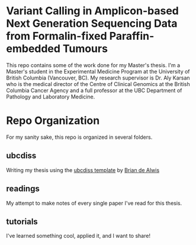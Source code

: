 # Variant Calling in Amplicon-based Next Generation Sequencing Data from Formalin-fixed Paraffin-embedded Tumours

This repo contains some of the work done for my Master's thesis. I'm a Master's student in the Experimental Medicine Program at the University of British Columbia (Vancouver, BC). My research supervisor is Dr. Aly Karsan who is the medical director of the Centre of Clinical Genomics at the British Columbia Cancer Agency and a full professor at the UBC Department of Pathology and Laboratory Medicine.

# Repo Organization
For my sanity sake, this repo is organized in several folders. 

## ubcdiss
Writing my thesis using the [ubcdiss template](https://github.com/briandealwis/ubcdiss) by [Brian de Alwis](https://github.com/briandealwis)

## readings
My attempt to make notes of every single paper I've read for this thesis. 

## tutorials
I've learned something cool, applied it, and I want to share! 
